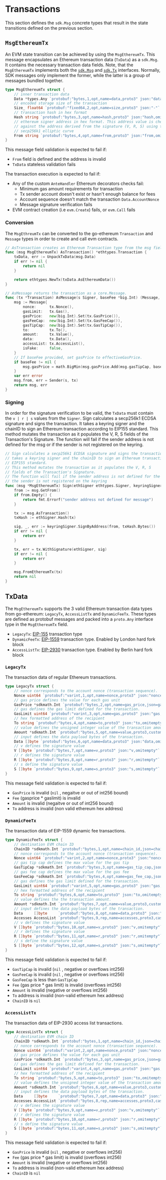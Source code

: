 <!--
order: 4
-->

# Transactions

This section defines the `sdk.Msg` concrete types that result in the state transitions defined on the previous section.

## `MsgEthereumTx`

An EVM state transition can be achieved by using the `MsgEthereumTx`. This message encapsulates an Ethereum transaction data (`TxData`) as a `sdk.Msg`. It contains the necessary transaction data fields. Note, that the `MsgEthereumTx` implements both the [`sdk.Msg`](https://github.com/cosmos/cosmos-sdk/blob/v0.39.2/types/tx_msg.go#L7-L29) and [`sdk.Tx`](https://github.com/cosmos/cosmos-sdk/blob/v0.39.2/types/tx_msg.go#L33-L41) interfaces. Normally, SDK messages only implement the former, while the latter is a group of messages bundled together.

```go
type MsgEthereumTx struct {
	// inner transaction data
	Data *types.Any `protobuf:"bytes,1,opt,name=data,proto3" json:"data,omitempty"`
	// encoded storage size of the transaction
	Size_ float64 `protobuf:"fixed64,2,opt,name=size,proto3" json:"-"`
	// transaction hash in hex format
	Hash string `protobuf:"bytes,3,opt,name=hash,proto3" json:"hash,omitempty" rlp:"-"`
	// ethereum signer address in hex format. This address value is checked
	// against the address derived from the signature (V, R, S) using the
	// secp256k1 elliptic curve
	From string `protobuf:"bytes,4,opt,name=from,proto3" json:"from,omitempty"`
}
```

This message field validation is expected to fail if:

- `From` field is defined and the address is invalid
- `TxData` stateless validation fails

The transaction execution is expected to fail if:

- Any of the custom `AnteHandler` Ethereum decorators checks fail:
  - Minimum gas amount requirements for transaction
  - Tx sender account doesn't exist or hasn't enough balance for fees
  - Account sequence doesn't match the transaction `Data.AccountNonce`
  - Message signature verification fails
- EVM contract creation (i.e `evm.Create`) fails, or `evm.Call` fails

### Conversion

The `MsgEthreumTx` can be converted to the go-ethereum `Transaction` and `Message` types in order to create and call evm contracts.

```go
// AsTransaction creates an Ethereum Transaction type from the msg fields
func (msg MsgEthereumTx) AsTransaction() *ethtypes.Transaction {
	txData, err := UnpackTxData(msg.Data)
	if err != nil {
		return nil
	}

	return ethtypes.NewTx(txData.AsEthereumData())
}

// AsMessage returns the transaction as a core.Message.
func (tx *Transaction) AsMessage(s Signer, baseFee *big.Int) (Message, error) {
	msg := Message{
		nonce:      tx.Nonce(),
		gasLimit:   tx.Gas(),
		gasPrice:   new(big.Int).Set(tx.GasPrice()),
		gasFeeCap:  new(big.Int).Set(tx.GasFeeCap()),
		gasTipCap:  new(big.Int).Set(tx.GasTipCap()),
		to:         tx.To(),
		amount:     tx.Value(),
		data:       tx.Data(),
		accessList: tx.AccessList(),
		isFake:     false,
	}
	// If baseFee provided, set gasPrice to effectiveGasPrice.
	if baseFee != nil {
		msg.gasPrice = math.BigMin(msg.gasPrice.Add(msg.gasTipCap, baseFee), msg.gasFeeCap)
	}
	var err error
	msg.from, err = Sender(s, tx)
	return msg, err
}
```

### Signing

In order for the signature verification to be valid, the `TxData` must contain the `v | r | s` values from the `Signer`. Sign calculates a secp256k1 ECDSA signature and signs the transaction. It takes a keyring signer and the chainID to sign an Ethereum transaction according to EIP155 standard. This method mutates the transaction as it populates the V, R, S fields of the Transaction's Signature. The function will fail if the sender address is not defined for the msg or if the sender is not registered on the keyring.

```go
// Sign calculates a secp256k1 ECDSA signature and signs the transaction. It
// takes a keyring signer and the chainID to sign an Ethereum transaction according to
// EIP155 standard.
// This method mutates the transaction as it populates the V, R, S
// fields of the Transaction's Signature.
// The function will fail if the sender address is not defined for the msg or if
// the sender is not registered on the keyring
func (msg *MsgEthereumTx) Sign(ethSigner ethtypes.Signer, keyringSigner keyring.Signer) error {
	from := msg.GetFrom()
	if from.Empty() {
		return fmt.Errorf("sender address not defined for message")
	}

	tx := msg.AsTransaction()
	txHash := ethSigner.Hash(tx)

	sig, _, err := keyringSigner.SignByAddress(from, txHash.Bytes())
	if err != nil {
		return err
	}

	tx, err = tx.WithSignature(ethSigner, sig)
	if err != nil {
		return err
	}

	msg.FromEthereumTx(tx)
	return nil
}
```

## TxData

The `MsgEthereumTx` supports the 3 valid Ethereum transaction data types from go-ethereum: `LegacyTx`, `AccessListTx` and `DynamicFeeTx`. These types are defined as protobuf messages and packed into a `proto.Any` interface type in the `MsgEthereumTx` field.

- `LegacyTx`: [EIP-155](https://github.com/ethereum/EIPs/blob/master/EIPS/eip-155.md) transaction type
- `DynamicFeeTx`: [EIP-1559](https://eips.ethereum.org/EIPS/eip-1559) transaction type. Enabled by London hard fork block
- `AccessListTx`: [EIP-2930](https://eips.ethereum.org/EIPS/eip-2930) transaction type. Enabled by Berlin hard fork block

### `LegacyTx`

The transaction data of regular Ethereum transactions.

```go
type LegacyTx struct {
	// nonce corresponds to the account nonce (transaction sequence).
	Nonce uint64 `protobuf:"varint,1,opt,name=nonce,proto3" json:"nonce,omitempty"`
	// gas price defines the value for each gas unit
	GasPrice *sdkmath.Int `protobuf:"bytes,2,opt,name=gas_price,json=gasPrice,proto3,customtype=github.com/cosmos/cosmos-sdk/types.Int" json:"gas_price,omitempty"`
	// gas defines the gas limit defined for the transaction.
	GasLimit uint64 `protobuf:"varint,3,opt,name=gas,proto3" json:"gas,omitempty"`
	// hex formatted address of the recipient
	To string `protobuf:"bytes,4,opt,name=to,proto3" json:"to,omitempty"`
	// value defines the unsigned integer value of the transaction amount.
	Amount *sdkmath.Int `protobuf:"bytes,5,opt,name=value,proto3,customtype=github.com/cosmos/cosmos-sdk/types.Int" json:"value,omitempty"`
	// input defines the data payload bytes of the transaction.
	Data []byte `protobuf:"bytes,6,opt,name=data,proto3" json:"data,omitempty"`
	// v defines the signature value
	V []byte `protobuf:"bytes,7,opt,name=v,proto3" json:"v,omitempty"`
	// r defines the signature value
	R []byte `protobuf:"bytes,8,opt,name=r,proto3" json:"r,omitempty"`
	// s define the signature value
	S []byte `protobuf:"bytes,9,opt,name=s,proto3" json:"s,omitempty"`
}
```

This message field validation is expected to fail if:

- `GasPrice` is invalid (`nil` , negaitve or out of int256 bound)
- `Fee` (gasprice \* gaslimit) is invalid
- `Amount` is invalid (negaitve or out of int256 bound)
- `To` address is invalid (non valid ethereum hex address)

### `DynamicFeeTx`

The transaction data of EIP-1559 dynamic fee transactions.

```go
type DynamicFeeTx struct {
	// destination EVM chain ID
	ChainID *sdkmath.Int `protobuf:"bytes,1,opt,name=chain_id,json=chainId,proto3,customtype=github.com/cosmos/cosmos-sdk/types.Int" json:"chainID"`
	// nonce corresponds to the account nonce (transaction sequence).
	Nonce uint64 `protobuf:"varint,2,opt,name=nonce,proto3" json:"nonce,omitempty"`
	// gas tip cap defines the max value for the gas tip
	GasTipCap *sdkmath.Int `protobuf:"bytes,3,opt,name=gas_tip_cap,json=gasTipCap,proto3,customtype=github.com/cosmos/cosmos-sdk/types.Int" json:"gas_tip_cap,omitempty"`
	// gas fee cap defines the max value for the gas fee
	GasFeeCap *sdkmath.Int `protobuf:"bytes,4,opt,name=gas_fee_cap,json=gasFeeCap,proto3,customtype=github.com/cosmos/cosmos-sdk/types.Int" json:"gas_fee_cap,omitempty"`
	// gas defines the gas limit defined for the transaction.
	GasLimit uint64 `protobuf:"varint,5,opt,name=gas,proto3" json:"gas,omitempty"`
	// hex formatted address of the recipient
	To string `protobuf:"bytes,6,opt,name=to,proto3" json:"to,omitempty"`
	// value defines the the transaction amount.
	Amount *sdkmath.Int `protobuf:"bytes,7,opt,name=value,proto3,customtype=github.com/cosmos/cosmos-sdk/types.Int" json:"value,omitempty"`
	// input defines the data payload bytes of the transaction.
	Data     []byte     `protobuf:"bytes,8,opt,name=data,proto3" json:"data,omitempty"`
	Accesses AccessList `protobuf:"bytes,9,rep,name=accesses,proto3,castrepeated=AccessList" json:"accessList"`
	// v defines the signature value
	V []byte `protobuf:"bytes,10,opt,name=v,proto3" json:"v,omitempty"`
	// r defines the signature value
	R []byte `protobuf:"bytes,11,opt,name=r,proto3" json:"r,omitempty"`
	// s define the signature value
	S []byte `protobuf:"bytes,12,opt,name=s,proto3" json:"s,omitempty"`
}
```

This message field validation is expected to fail if:

- `GasTipCap` is invalid (`nil` , negative or overflows int256)
- `GasFeeCap` is invalid (`nil` , negative or overflows int256)
- `GasFeeCap` is less than `GasTipCap`
- `Fee` (gas price \* gas limit) is invalid (overflows int256)
- `Amount` is invalid (negative or overflows int256)
- `To` address is invalid (non-valid ethereum hex address)
- `ChainID` is `nil`

### `AccessListTx`

The transaction data of EIP-2930 access list transactions.

```go
type AccessListTx struct {
	// destination EVM chain ID
	ChainID *sdkmath.Int `protobuf:"bytes,1,opt,name=chain_id,json=chainId,proto3,customtype=github.com/cosmos/cosmos-sdk/types.Int" json:"chainID"`
	// nonce corresponds to the account nonce (transaction sequence).
	Nonce uint64 `protobuf:"varint,2,opt,name=nonce,proto3" json:"nonce,omitempty"`
	// gas price defines the value for each gas unit
	GasPrice *sdkmath.Int `protobuf:"bytes,3,opt,name=gas_price,json=gasPrice,proto3,customtype=github.com/cosmos/cosmos-sdk/types.Int" json:"gas_price,omitempty"`
	// gas defines the gas limit defined for the transaction.
	GasLimit uint64 `protobuf:"varint,4,opt,name=gas,proto3" json:"gas,omitempty"`
	// hex formatted address of the recipient
	To string `protobuf:"bytes,5,opt,name=to,proto3" json:"to,omitempty"`
	// value defines the unsigned integer value of the transaction amount.
	Amount *sdkmath.Int `protobuf:"bytes,6,opt,name=value,proto3,customtype=github.com/cosmos/cosmos-sdk/types.Int" json:"value,omitempty"`
	// input defines the data payload bytes of the transaction.
	Data     []byte     `protobuf:"bytes,7,opt,name=data,proto3" json:"data,omitempty"`
	Accesses AccessList `protobuf:"bytes,8,rep,name=accesses,proto3,castrepeated=AccessList" json:"accessList"`
	// v defines the signature value
	V []byte `protobuf:"bytes,9,opt,name=v,proto3" json:"v,omitempty"`
	// r defines the signature value
	R []byte `protobuf:"bytes,10,opt,name=r,proto3" json:"r,omitempty"`
	// s define the signature value
	S []byte `protobuf:"bytes,11,opt,name=s,proto3" json:"s,omitempty"`
}
```

This message field validation is expected to fail if:

- `GasPrice` is invalid (`nil` , negative or overflows int256)
- `Fee` (gas price \* gas limit) is invalid (overflows int256)
- `Amount` is invalid (negative or overflows int256)
- `To` address is invalid (non-valid ethereum hex address)
- `ChainID` is `nil`
